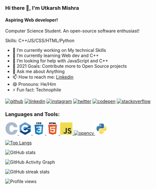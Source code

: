 ### Hi there 👋, I'm Utkarsh Mishra
#### Aspiring Web developer!
Computer Science Student.
An open-source software enthusiast!

Skills: C++/JS/CSS/HTML/Python

- 🔭 I’m currently working on My technical Skills 
- 🌱 I’m currently learning Web dev and C++ 
- 🤔 I’m looking for help with JavaScript and C++ 
- 👯 2021 Goals: Contribute more to Open Source projects
- 💬 Ask me about Anything 
- 📫 How to reach me: [Linkedin](https://www.linkedin.com/in/umishra-1504/) 
- 😄 Pronouns: He/Him 
- ⚡ Fun fact: Technophile 

[<img src='https://cdn.jsdelivr.net/npm/simple-icons@3.0.1/icons/github.svg' alt='github' height='40'>](https://github.com/Utkarsh1504)  [<img src='https://cdn.jsdelivr.net/npm/simple-icons@3.0.1/icons/linkedin.svg' alt='linkedin' height='40'>](https://www.linkedin.com/in/umishra-1504/)  [<img src='https://cdn.jsdelivr.net/npm/simple-icons@3.0.1/icons/instagram.svg' alt='instagram' height='40'>](https://www.instagram.com/umishra_1504/)  [<img src='https://cdn.jsdelivr.net/npm/simple-icons@3.0.1/icons/twitter.svg' alt='twitter' height='40'>](https://twitter.com/@Utkarshmishra56)  [<img src='https://cdn.jsdelivr.net/npm/simple-icons@3.0.1/icons/codepen.svg' alt='codepen' height='40'>](https://codepen.io/utkarsh15)  [<img src='https://cdn.jsdelivr.net/npm/simple-icons@3.0.1/icons/stackoverflow.svg' alt='stackoverflow' height='40'>](https://stackoverflow.com/users/15176508)  

<h3 align="left">Languages and Tools:</h3>
<p align="left"> <a href="https://www.cprogramming.com/" target="_blank"> <img src="https://raw.githubusercontent.com/devicons/devicon/master/icons/c/c-original.svg" alt="c" width="40" height="40"/> </a> <a href="https://www.w3schools.com/cpp/" target="_blank"> <img src="https://raw.githubusercontent.com/devicons/devicon/master/icons/cplusplus/cplusplus-original.svg" alt="cplusplus" width="40" height="40"/> </a> <a href="https://www.w3schools.com/css/" target="_blank"> <img src="https://raw.githubusercontent.com/devicons/devicon/master/icons/css3/css3-original-wordmark.svg" alt="css3" width="40" height="40"/> </a> <a href="https://www.w3.org/html/" target="_blank"> <img src="https://raw.githubusercontent.com/devicons/devicon/master/icons/html5/html5-original-wordmark.svg" alt="html5" width="40" height="40"/> </a> <a href="https://developer.mozilla.org/en-US/docs/Web/JavaScript" target="_blank"> <img src="https://raw.githubusercontent.com/devicons/devicon/master/icons/javascript/javascript-original.svg" alt="javascript" width="40" height="40"/> </a> <a href="https://opencv.org/" target="_blank"> <img src="https://www.vectorlogo.zone/logos/opencv/opencv-icon.svg" alt="opencv" width="40" height="40"/> </a> <a href="https://www.python.org" target="_blank"> <img src="https://raw.githubusercontent.com/devicons/devicon/master/icons/python/python-original.svg" alt="python" width="40" height="40"/> </a> </p>

[![Top Langs](https://github-readme-stats.vercel.app/api/top-langs/?username=Utkarsh1504)](https://github.com/anuraghazra/github-readme-stats)

![GitHub stats](https://github-readme-stats.vercel.app/api?username=Utkarsh1504&show_icons=true&count_private=true)  

![GitHub Activity Graph](https://activity-graph.herokuapp.com/graph?username=Utkarsh1504)  

![GitHub streak stats](https://github-readme-streak-stats.herokuapp.com/?user=Utkarsh1504)  

![Profile views](https://gpvc.arturio.dev/Utkarsh1504)  





